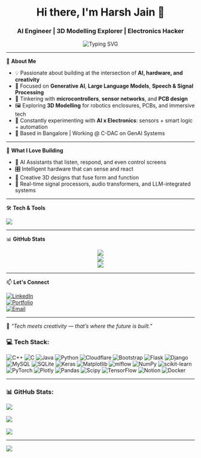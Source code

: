 <h1 align="center">Hi there, I'm Harsh Jain 👋</h1>
<h3 align="center">AI Engineer | 3D Modelling Explorer | Electronics Hacker</h3>

<p align="center">
  <img src="https://readme-typing-svg.demolab.com?font=Fira+Code&pause=1000&width=450&lines=Exploring+AI+%7C+3D+Modelling+%7C+Hardware+Fusion;Signal+Processing+%2B+LLMs+%3D+Magic;Learning+Relentlessly%2C+Building+Creatively" alt="Typing SVG" />
</p>

---

🔬 **About Me**

- 💡 Passionate about building at the intersection of **AI, hardware, and creativity**
- 🧠 Focused on **Generative AI**, **Large Language Models**, **Speech & Signal Processing**
- 🔧 Tinkering with **microcontrollers**, **sensor networks**, and **PCB design**
- 🖼️ Exploring **3D Modelling** for robotics enclosures, PCBs, and immersive tech
- 🧪 Constantly experimenting with **AI x Electronics**: sensors + smart logic + automation
- 📍 Based in Bangalore | Working @ C-DAC on GenAI Systems

---

🎯 **What I Love Building**

- 🤖 AI Assistants that listen, respond, and even control screens
- 🎛️ Intelligent hardware that can sense and react
- 🎨 Creative 3D designs that fuse form and function
- 🧠 Real-time signal processors, audio transformers, and LLM-integrated systems

---

🛠️ **Tech & Tools**

<p>
  <img src="https://skillicons.dev/icons?i=py,cpp,java,arduino,tensorflow,pytorch,fastapi,threejs,blender,git,linux,vercel" />
</p>

---

📊 **GitHub Stats**

<p align="center">
  <img src="https://github-readme-stats.vercel.app/api?username=yourusername&show_icons=true&theme=radical" />
  <br />
  <img src="https://github-readme-streak-stats.herokuapp.com/?user=yourusername&theme=tokyonight" />
  <br />
  <img src="https://github-readme-stats.vercel.app/api/top-langs/?username=yourusername&layout=compact&theme=tokyonight" />
</p>

---

📫 **Let's Connect**

[![LinkedIn](https://img.shields.io/badge/LinkedIn-blue?style=flat&logo=linkedin&labelColor=blue)](https://linkedin.com/in/yourprofile)  
[![Portfolio](https://img.shields.io/badge/Portfolio-Website-orange?style=flat&logo=internetexplorer)](https://yourportfolio.com)  
[![Email](https://img.shields.io/badge/Email-harshjain@example.com-red?style=flat&logo=gmail)](mailto:harshjain@example.com)

---

🧠 _“Tech meets creativity — that’s where the future is built.”_


### 💻 **Tech Stack:**  
![C++](https://img.shields.io/badge/c++-%2300599C.svg?style=for-the-badge&logo=c%2B%2B&logoColor=white) ![C](https://img.shields.io/badge/c-%2300599C.svg?style=for-the-badge&logo=c&logoColor=white) ![Java](https://img.shields.io/badge/java-%23ED8B00.svg?style=for-the-badge&logo=openjdk&logoColor=white) ![Python](https://img.shields.io/badge/python-3670A0?style=for-the-badge&logo=python&logoColor=ffdd54) ![Cloudflare](https://img.shields.io/badge/Cloudflare-F38020?style=for-the-badge&logo=Cloudflare&logoColor=white) ![Bootstrap](https://img.shields.io/badge/bootstrap-%238511FA.svg?style=for-the-badge&logo=bootstrap&logoColor=white) ![Flask](https://img.shields.io/badge/flask-%23000.svg?style=for-the-badge&logo=flask&logoColor=white) ![Django](https://img.shields.io/badge/django-%23092E20.svg?style=for-the-badge&logo=django&logoColor=white) ![MySQL](https://img.shields.io/badge/mysql-4479A1.svg?style=for-the-badge&logo=mysql&logoColor=white) ![SQLite](https://img.shields.io/badge/sqlite-%2307405e.svg?style=for-the-badge&logo=sqlite&logoColor=white) ![Keras](https://img.shields.io/badge/Keras-%23D00000.svg?style=for-the-badge&logo=Keras&logoColor=white) ![Matplotlib](https://img.shields.io/badge/Matplotlib-%23ffffff.svg?style=for-the-badge&logo=Matplotlib&logoColor=black) ![mlflow](https://img.shields.io/badge/mlflow-%23d9ead3.svg?style=for-the-badge&logo=numpy&logoColor=blue) ![NumPy](https://img.shields.io/badge/numpy-%23013243.svg?style=for-the-badge&logo=numpy&logoColor=white) ![scikit-learn](https://img.shields.io/badge/scikit--learn-%23F7931E.svg?style=for-the-badge&logo=scikit-learn&logoColor=white) ![PyTorch](https://img.shields.io/badge/PyTorch-%23EE4C2C.svg?style=for-the-badge&logo=PyTorch&logoColor=white) ![Plotly](https://img.shields.io/badge/Plotly-%233F4F75.svg?style=for-the-badge&logo=plotly&logoColor=white) ![Pandas](https://img.shields.io/badge/pandas-%23150458.svg?style=for-the-badge&logo=pandas&logoColor=white) ![Scipy](https://img.shields.io/badge/SciPy-%230C55A5.svg?style=for-the-badge&logo=scipy&logoColor=%white) ![TensorFlow](https://img.shields.io/badge/TensorFlow-%23FF6F00.svg?style=for-the-badge&logo=TensorFlow&logoColor=white) ![Notion](https://img.shields.io/badge/Notion-%23000000.svg?style=for-the-badge&logo=notion&logoColor=white) ![Docker](https://img.shields.io/badge/docker-%230db7ed.svg?style=for-the-badge&logo=docker&logoColor=white)

---

### 📊 **GitHub Stats:**  
![](https://github-readme-stats.vercel.app/api?username=HarshJain006&theme=vue-dark&hide_border=false&include_all_commits=false&count_private=false)<br/>  
![](https://github-readme-streak-stats.herokuapp.com/?user=HarshJain006&theme=vue-dark&hide_border=false)<br/>  
![](https://github-readme-stats.vercel.app/api/top-langs/?username=HarshJain006&theme=vue-dark&hide_border=false&include_all_commits=false&count_private=false&layout=compact)

---

[![](https://visitcount.itsvg.in/api?id=HarshJain006&icon=0&color=0)](https://visitcount.itsvg.in)

